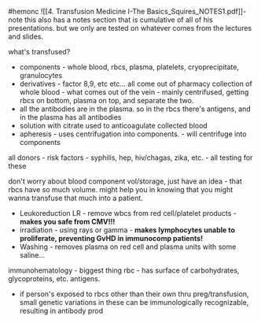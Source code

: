 #hemonc 
![[4. Transfusion Medicine I-The Basics_Squires_NOTES1.pdf]]- note this also has a notes section that is cumulative of all of his presentations. 
but we only are tested on whatever comes from the lectures and slides. 

what's transfused? 
- components - whole blood, rbcs, plasma, platelets, cryoprecipitate, granulocytes
- derivatives - factor 8,9, etc etc... all come out of pharmacy 
collection of whole blood - what comes out of the vein - mainly centrifused, getting rbcs on bottom, plasma on top, and separate the two. 
- all the antibodies are in the plasma. so in the rbcs there's antigens, and in the plasma has all antibodies 
- solution with citrate used to anticoagulate collected blood 
- apheresis - uses centrifugation into components. - will centrifuge into components 

all donors - risk factors - syphilis, hep, hiv/chagas, zika, etc. - all testing for these 

don't worry about blood component vol/storage, just have an idea - that rbcs have so much volume. might help you in knowing that you might wanna transfuse that much into a patient. 
- Leukoreduction LR - remove wbcs from red cell/platelet products - **makes you safe from CMV!!!**
- irradiation - using rays or gamma - **makes lymphocytes unable to proliferate, preventing GvHD in immunocomp patients!**
- Washing - removes plasma on red cell and plasma units with some saline... 

immunohematology - biggest thing 
rbc - has surface of carbohydrates, glycoproteins, etc. antigens. 
- if person's exposed to rbcs other than their own thru preg/transfusion, small genetic variations in these can be immunologically recognizable, resulting in antibody prod 